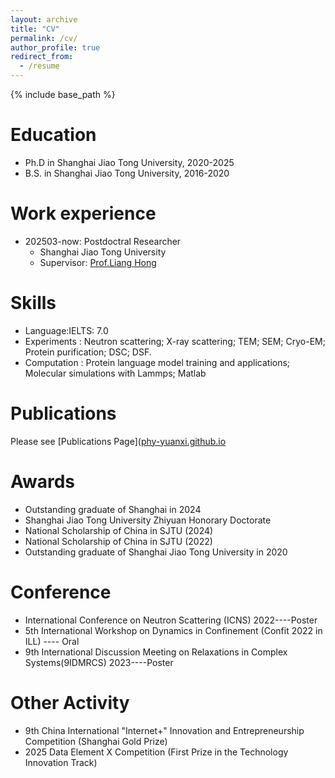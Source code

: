 ```yaml
---
layout: archive
title: "CV"
permalink: /cv/
author_profile: true
redirect_from:
  - /resume
---
```


{% include base_path %}

Education
======
* Ph.D in Shanghai Jiao Tong University, 2020-2025
* B.S. in Shanghai Jiao Tong University, 2016-2020

Work experience
======
* 202503-now: Postdoctral Researcher
  * Shanghai Jiao Tong University
  * Supervisor: [Prof.Liang Hong](https://ins.sjtu.edu.cn/people/lhong/)
  
Skills
======
* Language:IELTS: 7.0
* Experiments :
  Neutron scattering; X-ray scattering; TEM; SEM; Cryo-EM; Protein purification; DSC; DSF.
* Computation :
  Protein language model training and applications; Molecular simulations with Lammps; Matlab

Publications
======
Please see [Publications Page]([phy-yuanxi.github.io](https://phy-yuanxi.github.io/publications)


Awards
======
* Outstanding graduate of Shanghai in 2024
* Shanghai Jiao Tong University Zhiyuan Honorary Doctorate
* National Scholarship of China in SJTU (2024)
* National Scholarship of China in SJTU (2022)
* Outstanding graduate of Shanghai Jiao Tong University in 2020
  
Conference
======
*	International Conference on Neutron Scattering (ICNS) 2022----Poster 
*	5th International Workshop on Dynamics in Confinement (Confit 2022 in ILL) ---- Oral 
*	9th International Discussion Meeting on Relaxations in Complex Systems(9IDMRCS) 2023----Poster

Other Activity
======
* 9th China International "Internet+" Innovation and Entrepreneurship Competition (Shanghai Gold Prize)
* 2025 Data Element X Competition (First Prize in the Technology Innovation Track)

